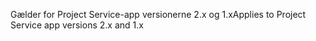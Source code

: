<span data-ttu-id="1ba78-101">Gælder for Project Service-app versionerne 2.x og 1.x</span><span class="sxs-lookup"><span data-stu-id="1ba78-101">Applies to Project Service app versions 2.x and 1.x</span></span>
